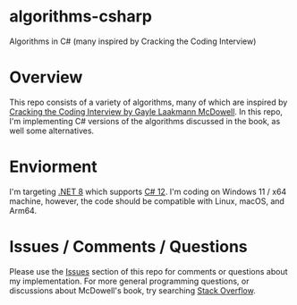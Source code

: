 # algorithms-csharp
Algorithms in C# (many inspired by Cracking the Coding Interview)


# Overview
This repo consists of a variety of algorithms, many of which are inspired by [Cracking the Coding Interview by Gayle Laakmann McDowell](https://www.amazon.com/Cracking-Coding-Interview-Programming-Questions/dp/0984782850). In this repo, I'm implementing C# versions of the algorithms discussed in the book, as well some alternatives. 

# Enviorment
I'm targeting [.NET 8](https://dotnet.microsoft.com/en-us/download/dotnet/8.0) which supports [C# 12](https://learn.microsoft.com/en-us/dotnet/csharp/whats-new/csharp-12). I'm coding on Windows 11 / x64 machine, however, the code should be compatible with Linux, macOS, and Arm64.

# Issues / Comments / Questions
Please use the [Issues](https://github.com/Josh-Hurley-Consulting/algorithms-csharp/issues) section of this repo for comments or questions about my implementation. For more general programming questions, or discussions about McDowell's book, try searching [Stack Overflow](https://stackoverflow.com/search?tab=newest&q=cracking%20the%20coding%20interview&searchOn=3). 

